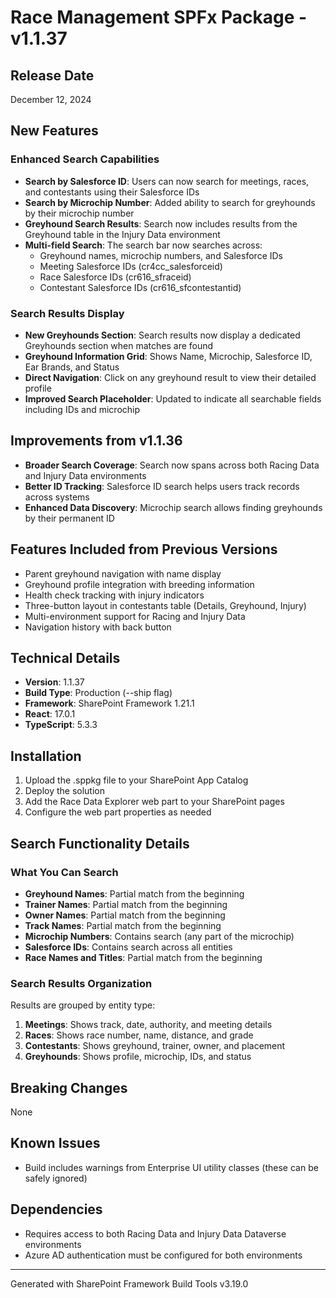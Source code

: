 # Race Management SPFx Package - v1.1.37

## Release Date
December 12, 2024

## New Features
### Enhanced Search Capabilities
- **Search by Salesforce ID**: Users can now search for meetings, races, and contestants using their Salesforce IDs
- **Search by Microchip Number**: Added ability to search for greyhounds by their microchip number
- **Greyhound Search Results**: Search now includes results from the Greyhound table in the Injury Data environment
- **Multi-field Search**: The search bar now searches across:
  - Greyhound names, microchip numbers, and Salesforce IDs
  - Meeting Salesforce IDs (cr4cc_salesforceid)
  - Race Salesforce IDs (cr616_sfraceid)
  - Contestant Salesforce IDs (cr616_sfcontestantid)

### Search Results Display
- **New Greyhounds Section**: Search results now display a dedicated Greyhounds section when matches are found
- **Greyhound Information Grid**: Shows Name, Microchip, Salesforce ID, Ear Brands, and Status
- **Direct Navigation**: Click on any greyhound result to view their detailed profile
- **Improved Search Placeholder**: Updated to indicate all searchable fields including IDs and microchip

## Improvements from v1.1.36
- **Broader Search Coverage**: Search now spans across both Racing Data and Injury Data environments
- **Better ID Tracking**: Salesforce ID search helps users track records across systems
- **Enhanced Data Discovery**: Microchip search allows finding greyhounds by their permanent ID

## Features Included from Previous Versions
- Parent greyhound navigation with name display
- Greyhound profile integration with breeding information
- Health check tracking with injury indicators
- Three-button layout in contestants table (Details, Greyhound, Injury)
- Multi-environment support for Racing and Injury Data
- Navigation history with back button

## Technical Details
- **Version**: 1.1.37
- **Build Type**: Production (--ship flag)
- **Framework**: SharePoint Framework 1.21.1
- **React**: 17.0.1
- **TypeScript**: 5.3.3

## Installation
1. Upload the .sppkg file to your SharePoint App Catalog
2. Deploy the solution
3. Add the Race Data Explorer web part to your SharePoint pages
4. Configure the web part properties as needed

## Search Functionality Details
### What You Can Search
- **Greyhound Names**: Partial match from the beginning
- **Trainer Names**: Partial match from the beginning
- **Owner Names**: Partial match from the beginning
- **Track Names**: Partial match from the beginning
- **Microchip Numbers**: Contains search (any part of the microchip)
- **Salesforce IDs**: Contains search across all entities
- **Race Names and Titles**: Partial match from the beginning

### Search Results Organization
Results are grouped by entity type:
1. **Meetings**: Shows track, date, authority, and meeting details
2. **Races**: Shows race number, name, distance, and grade
3. **Contestants**: Shows greyhound, trainer, owner, and placement
4. **Greyhounds**: Shows profile, microchip, IDs, and status

## Breaking Changes
None

## Known Issues
- Build includes warnings from Enterprise UI utility classes (these can be safely ignored)

## Dependencies
- Requires access to both Racing Data and Injury Data Dataverse environments
- Azure AD authentication must be configured for both environments

---
Generated with SharePoint Framework Build Tools v3.19.0
